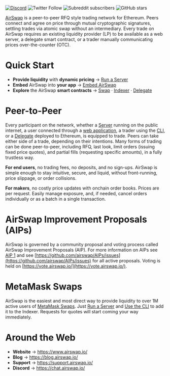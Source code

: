 [![Discord](https://img.shields.io/discord/590643190281928738.svg)](https://chat.airswap.io) ![Twitter Follow](https://img.shields.io/twitter/follow/airswap?style=social) ![Subreddit subscribers](https://img.shields.io/reddit/subreddit-subscribers/AirSwap?style=social) ![GitHub stars](https://img.shields.io/github/stars/airswap/airswap-protocols?style=social)

[AirSwap](https://www.airswap.io/) is a peer-to-peer RFQ style trading network for Ethereum. Peers connect and agree on price through mutual cryptographic signatures, settling trades via atomic swap without an intermediary. Every trade on AirSwap requires an existing liquidity provider (LP) to be available as a web server, a delegate smart contract, or a trader manually communicating prices over-the-counter (OTC).

# Quick Start

- **Provide liquidity** with **dynamic pricing** → [Run a Server](./make-liquidity/run-a-server.md)
- **Embed** AirSwap into **your app** → [Embed AirSwap](./take-liquidity/embed-airswap.md)
- **Explore** the AirSwap **smart contracts** → [Swap](./reference/swap.md) · [Indexer](./reference/indexer.md) · [Delegate](./reference/delegate.md)

# Peer-to-Peer

Every participant on the network, whether a [Server](./make-liquidity/run-a-server.md) running on the public internet, a user connected through a [web application](./take-liquidity/embed-airswap.md), a trader using the [CLI](./tools/airswap-cli), or a [Delegate](./reference/delegate.md) deployed to Ethereum, is equipped to trade. Peers can take either side of a trade, depending on their intentions. Many forms of trading can be done peer-to-peer, including RFQ, last look, limit orders (issuing fixed price quotes), and partial fills (requesting specific amounts), in a fully trustless way.

**For end users**, no trading fees, no deposits, and no sign-ups. AirSwap is simple enough to stay intuitive, secure, and liquid, without front-running, price slippage, or order collisions.

**For makers**, no costly price updates with onchain order books. Prices are per request. Easily manage exposure, and, if needed, cancel orders individually or as a batch in a single transaction.

# AirSwap Improvement Proposals (AIPs)

AirSwap is governed by a community proposal and voting process called AirSwap Improvement Proposals (AIP). For more information on AIPs see [AIP 1](https://github.com/airswap/AIPs/issues/1) and see [https://github.com/airswap/AIPs/issues](https://github.com/airswap/AIPs/issues) for all active proposals. Voting is held on [https://vote.airswap.io/](https://vote.airswap.io/).

# MetaMask Swaps

AirSwap is the easiest and most direct way to provide liquidity to over 1M active users of [MetaMask Swaps](https://medium.com/metamask/introducing-metamask-swaps-84318c643785). Just [Run a Server](./make-liquidity/run-a-server.md) and [Use the CLI](./make-liquidity/debug-with-cli.md) to add it to the Indexer. Requests for quotes will start coming your way immediately.

# Around the Web

- **Website** → https://www.airswap.io/
- **Blog** → https://blog.airswap.io/
- **Support** → https://support.airswap.io/
- **Discord** → https://chat.airswap.io/
